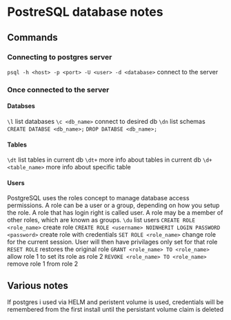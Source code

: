 # PostreSQL database notes

## Commands

### Connecting to postgres server

`psql -h <host> -p <port> -U <user> -d <database>` connect to the server

### Once connected to the server

#### Databses

`\l` list databases
`\c <db_name>` connect to desired db
`\dn` list schemas
`CREATE DATABSE <db_name>;`
`DROP DATABSE <db_name>;`

#### Tables

`\dt` list tables in current db
`\dt+` more info about tables in current db
`\d+ <table_name>` more info about specific table

#### Users

PostgreSQL uses the roles concept to manage database access permissions. A role can be a user or a group,
depending on how you setup the role. A role that has login right is called user. A role may be a member of other
roles, which are known as groups.
`\du` list users
`CREATE ROLE <role_name>` create role
`CREATE ROLE <username> NOINHERIT LOGIN PASSWORD <password>` create role with credentials
`SET ROLE <role_name>` change role for the current session. User will then have privilages only set for that role
`RESET ROLE` restores the original role
`GRANT <role_name> TO <role_name>` allow role 1 to set its role as role 2
`REVOKE <role_name> TO <role_name>` remove role 1 from role 2

## Various notes

If postgres i used via HELM and peristent volume is used, credentials will be remembered from the first install until
the persistant volume claim is deleted
